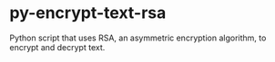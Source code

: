 # py-encrypt-text-rsa
Python script that uses RSA, an asymmetric encryption algorithm, to encrypt and decrypt text.
